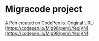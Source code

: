 # Migracode project

A Pen created on CodePen.io. Original URL: [https://codepen.io/Mig98/pen/LYeojVN](https://codepen.io/Mig98/pen/LYeojVN).

